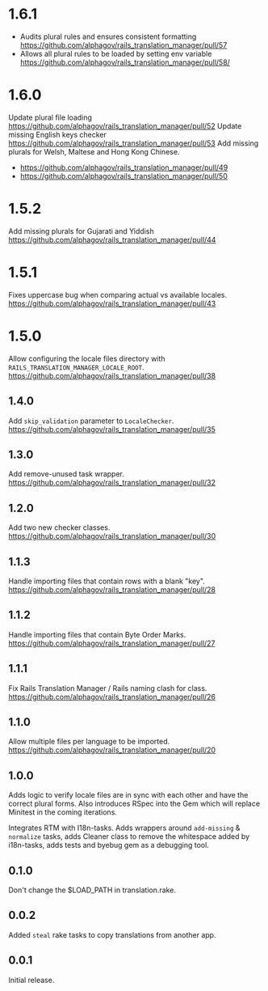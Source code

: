 # 1.6.1

* Audits plural rules and ensures consistent formatting https://github.com/alphagov/rails_translation_manager/pull/57
* Allows all plural rules to be loaded by setting env variable https://github.com/alphagov/rails_translation_manager/pull/58/

# 1.6.0

Update plural file loading https://github.com/alphagov/rails_translation_manager/pull/52
Update missing English keys checker https://github.com/alphagov/rails_translation_manager/pull/53
Add missing plurals for Welsh, Maltese and Hong Kong Chinese.
* https://github.com/alphagov/rails_translation_manager/pull/49
* https://github.com/alphagov/rails_translation_manager/pull/50

# 1.5.2

Add missing plurals for Gujarati and Yiddish https://github.com/alphagov/rails_translation_manager/pull/44

# 1.5.1

Fixes uppercase bug when comparing actual vs available locales. https://github.com/alphagov/rails_translation_manager/pull/43

# 1.5.0

Allow configuring the locale files directory with `RAILS_TRANSLATION_MANAGER_LOCALE_ROOT`. https://github.com/alphagov/rails_translation_manager/pull/38

## 1.4.0

Add `skip_validation` parameter to `LocaleChecker`. https://github.com/alphagov/rails_translation_manager/pull/35

## 1.3.0

Add remove-unused task wrapper. https://github.com/alphagov/rails_translation_manager/pull/32

## 1.2.0

Add two new checker classes. https://github.com/alphagov/rails_translation_manager/pull/30

## 1.1.3

Handle importing files that contain rows with a blank "key". https://github.com/alphagov/rails_translation_manager/pull/28

## 1.1.2

Handle importing files that contain Byte Order Marks. https://github.com/alphagov/rails_translation_manager/pull/27

## 1.1.1

Fix Rails Translation Manager / Rails naming clash for class. https://github.com/alphagov/rails_translation_manager/pull/26

## 1.1.0

Allow multiple files per language to be imported. https://github.com/alphagov/rails_translation_manager/pull/20

## 1.0.0

Adds logic to verify locale files are in sync with each other and have the
correct plural forms. Also introduces RSpec into the Gem which will replace
Minitest in the coming iterations.

Integrates RTM with I18n-tasks. Adds wrappers around `add-missing` & `normalize` tasks, adds Cleaner class to remove the whitespace added by i18n-tasks, adds tests and byebug gem as a debugging tool.

## 0.1.0

Don't change the $LOAD_PATH in translation.rake.

## 0.0.2

Added `steal` rake tasks to copy translations from another app.

## 0.0.1

Initial release.
